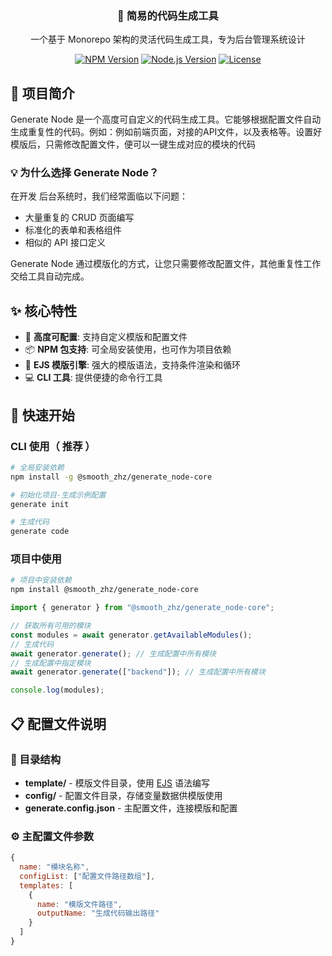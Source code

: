 <div align="center">
  <h3>🚀 简易的代码生成工具</h3>
  <p>一个基于 Monorepo 架构的灵活代码生成工具，专为后台管理系统设计</p>
  
  [![NPM Version](https://img.shields.io/npm/v/@smooth_zhz/generate_node-core)](https://www.npmjs.com/package/@smooth_zhz/generate_node-core)
  [![Node.js Version](https://img.shields.io/node/v/@smooth_zhz/generate_node-core)](https://nodejs.org)
  [![License](https://img.shields.io/npm/l/@smooth_zhz/generate_node-core)](LICENSE)
</div>

## 📖 项目简介

Generate Node 是一个高度可自定义的代码生成工具。它能够根据配置文件自动生成重复性的代码。例如：例如前端页面，对接的API文件，以及表格等。设置好模版后，只需修改配置文件，便可以一键生成对应的模块的代码

### 💡 为什么选择 Generate Node？

在开发 后台系统时，我们经常面临以下问题：

- 大量重复的 CRUD 页面编写
- 标准化的表单和表格组件
- 相似的 API 接口定义

Generate Node 通过模版化的方式，让您只需要修改配置文件，其他重复性工作交给工具自动完成。

## ✨ 核心特性

- 🔧 **高度可配置**: 支持自定义模版和配置文件
- 📦 **NPM 包支持**: 可全局安装使用，也可作为项目依赖
- 🎨 **EJS 模版引擎**: 强大的模版语法，支持条件渲染和循环
- 💻 **CLI 工具**: 提供便捷的命令行工具

## 🚀 快速开始

### CLI 使用（ 推荐 ）

```bash
# 全局安装依赖
npm install -g @smooth_zhz/generate_node-core
```

```bash
# 初始化项目-生成示例配置
generate init

# 生成代码
generate code
```

### 项目中使用

```bash
# 项目中安装依赖
npm install @smooth_zhz/generate_node-core
```

```js
import { generator } from "@smooth_zhz/generate_node-core";

// 获取所有可用的模块
const modules = await generator.getAvailableModules();
// 生成代码
await generator.generate(); // 生成配置中所有模块
// 生成配置中指定模块
await generator.generate(["backend"]); // 生成配置中所有模块

console.log(modules);
```

## 📋 配置文件说明

### 📁 目录结构

- **template/** - 模版文件目录，使用 [EJS](https://ejs.bootcss.com/#promo) 语法编写
- **config/** - 配置文件目录，存储变量数据供模版使用
- **generate.config.json** - 主配置文件，连接模版和配置

### ⚙️ 主配置文件参数

```javascript
{
  name: "模块名称",
  configList: ["配置文件路径数组"],
  templates: [
    {
      name: "模版文件路径",
      outputName: "生成代码输出路径"
    }
  ]
}
```
